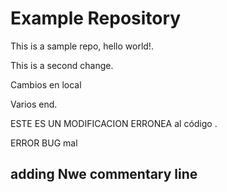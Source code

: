 # Example Repository
This is a sample repo, hello world!.

This is a second change.

Cambios en local

Varios
end.

ESTE ES UN MODIFICACION ERRONEA al código . 

ERROR BUG mal

## adding Nwe commentary line